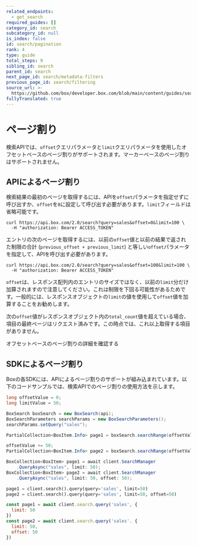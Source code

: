 ```yaml
---
related_endpoints:
  - get_search
required_guides: []
category_id: search
subcategory_id: null
is_index: false
id: search/pagination
rank: 4
type: guide
total_steps: 9
sibling_id: search
parent_id: search
next_page_id: search/metadata-filters
previous_page_id: search/filtering
source_url: >-
  https://github.com/box/developer.box.com/blob/main/content/guides/search/4-pagination.md
fullyTranslated: true
---
```

# ページ割り

検索APIでは、`offset`クエリパラメータと`limit`クエリパラメータを使用したオフセットベースのページ割りがサポートされます。マーカーベースのページ割りはサポートされません。

## APIによるページ割り

検索結果の最初のページを取得するには、APIを`offset`パラメータを指定せずに呼び出すか、`offset`を`0`に設定して呼び出す必要があります。`limit`フィールドは省略可能です。

```curl
curl https://api.box.com/2.0/search?query=sales&offset=0&limit=100 \
  -H "authorization: Bearer ACCESS_TOKEN"

```

エントリの次のページを取得するには、以前の`offset`値と以前の結果で返された制限の合計 (`previous_offset + previous_limit`) と等しい`offset`パラメータを指定して、APIを呼び出す必要があります。

```curl
curl https://api.box.com/2.0/search?query=sales&offset=100&limit=100 \
  -H "authorization: Bearer ACCESS_TOKEN"

```

<Message type="notice">

`offset`は、レスポンス配列内のエントリのサイズではなく、以前の`limit`分だけ加算されますので注意してください。これは制限を下回る可能性があるためです。一般的には、レスポンスオブジェクトの`limit`の値を使用して`offset`値を加算することをお勧めします。

</Message>

次の`offset`値がレスポンスオブジェクト内の`total_count`値を超えている場合、項目の最終ページはリクエスト済みです。この時点では、これ以上取得する項目がありません。

<CTA to="g://api-calls/pagination/offset-based">

オフセットベースのページ割りの詳細を確認する

</CTA>

## SDKによるページ割り

Boxの各SDKには、APIによるページ割りのサポートが組み込まれています。以下のコードサンプルでは、検索APIでのページ割りの使用方法を示します。

<!-- markdownlint-disable line-length -->

<Tabs>

<Tab title="Java">

```java
long offsetValue = 0;
long limitValue = 50;

BoxSearch boxSearch = new BoxSearch(api);
BoxSearchParameters searchParams = new BoxSearchParameters();
searchParams.setQuery("sales");

PartialCollection<BoxItem.Info> page1 = boxSearch.searchRange(offsetValue, limitValue, searchParams);

offsetValue += 50;
PartialCollection<BoxItem.Info> page2 = boxSearch.searchRange(offsetValue, limitValue, searchParams);

```

</Tab>

<Tab title=".NET">

```csharp
BoxCollection<BoxItem> page1 = await client.SearchManager
    .QueryAsync("sales", limit: 50);
BoxCollection<BoxItem> page2 = await client.SearchManager
    .QueryAsync("sales", limit: 50, offset: 50);

```

</Tab>

<Tab title="Python">

```py
page1 = client.search().query(query='sales', limit=50)
page2 = client.search().query(query='sales', limit=50, offset=50)

```

</Tab>

<Tab title="Node">

```js
const page1 = await client.search.query('sales', {
  limit: 50
})
const page2 = await client.search.query('sales'. {
  limit: 50,
  offset: 50
})

```

</Tab>

</Tabs>

<!-- markdownlint-enable line-length -->
